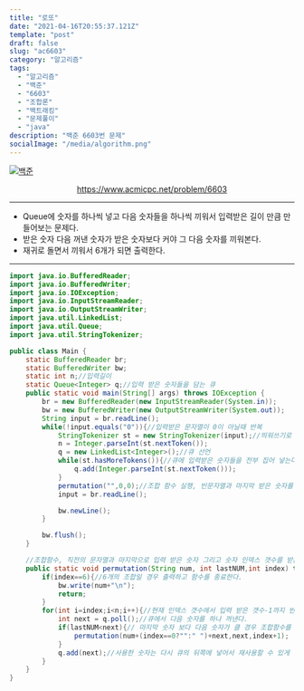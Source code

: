 ```yaml
---
title: "로또"
date: "2021-04-16T20:55:37.121Z"
template: "post"
draft: false
slug: "ac6603"
category: "알고리즘"
tags:
  - "알고리즘"
  - "백준"
  - "6603"
  - "조합론"
  - "백트래킹"
  - "문제풀이"
  - "java"
description: "백준 6603번 문제"
socialImage: "/media/algorithm.png"
---
```


[![백준](https://d2gd6pc034wcta.cloudfront.net/images/logo@2x.png)](https://www.acmicpc.net/problem/6603)
<div style="text-align:center"><a href="https://www.acmicpc.net/problem/6603">https://www.acmicpc.net/problem/6603</a></div>

---

- Queue에 숫자를 하나씩 넣고 다음 숫자들을 하나씩 끼워서 입력받은 길이 만큼 만들어보는 문제다.
- 받은 숫자 다음 꺼낸 숫자가 받은 숫자보다 커야 그 다음 숫자를 끼워본다.
- 재귀로 돌면서 끼워서 6개가 되면 출력한다.

---



```java
import java.io.BufferedReader;
import java.io.BufferedWriter;
import java.io.IOException;
import java.io.InputStreamReader;
import java.io.OutputStreamWriter;
import java.util.LinkedList;
import java.util.Queue;
import java.util.StringTokenizer;

public class Main {
    static BufferedReader br;
    static BufferedWriter bw;
    static int n;//입력길이
    static Queue<Integer> q;//입력 받은 숫자들을 담는 큐
    public static void main(String[] args) throws IOException {
        br = new BufferedReader(new InputStreamReader(System.in));
        bw = new BufferedWriter(new OutputStreamWriter(System.out));
        String input = br.readLine();
        while(!input.equals("0")){//입력받은 문자열이 0이 아닐때 반복
            StringTokenizer st = new StringTokenizer(input);//띄워쓰기로 구분하여 하나씩 꺼내주는 StringTokenizer를 사용
            n = Integer.parseInt(st.nextToken());
            q = new LinkedList<Integer>();//큐 선언
            while(st.hasMoreTokens()){//큐에 입력받은 숫자들을 전부 집어 넣는다
                q.add(Integer.parseInt(st.nextToken()));
            }
            permutation("",0,0);//조합 함수 실행, 빈문자열과 마지막 받은 숫자를 0으로 넣는다 들어간 숫자가 없으므로 인덱스 갯수도 0
            input = br.readLine();

            bw.newLine();
        }

        bw.flush();
    }

    //조합함수, 직전의 문자열과 마지막으로 입력 받은 숫자 그리고 숫자 인덱스 갯수를 받는다.
    public static void permutation(String num, int lastNUM,int index) throws IOException{
        if(index==6){//6개의 조합일 경우 출력하고 함수를 종료한다.
            bw.write(num+"\n");
            return;
        }
        for(int i=index;i<n;i++){//현재 인덱스 갯수에서 입력 받은 갯수-1까지 반복
            int next = q.poll();//큐에서 다음 숫자를 하나 꺼낸다.
            if(lastNUM<next){// 마지막 숫자 보다 다음 숫자가 클 경우 조합함수를 실행
                permutation(num+(index==0?"":" ")+next,next,index+1);
            }
            q.add(next);//사용한 숫자는 다시 큐의 뒤쪽에 넣어서 재사용할 수 있게 만든다.
        }
    }
}
```